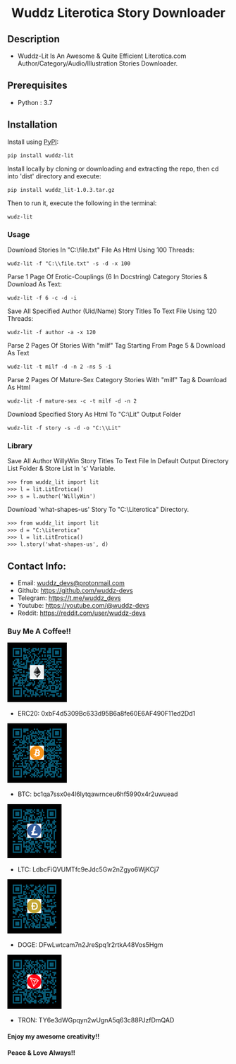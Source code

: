 <h1 align="center">Wuddz Literotica Story Downloader</h1>

## Description
 - Wuddz-Lit Is An Awesome & Quite Efficient Literotica.com Author/Category/Audio/Illustration Stories Downloader.

## Prerequisites
 - Python : 3.7

## Installation
Install using [PyPI](https://pypi.org/project/wuddz-lit):
```
pip install wuddz-lit
```
Install locally by cloning or downloading and extracting the repo, then cd into 'dist' directory and execute:
```
pip install wuddz_lit-1.0.3.tar.gz
```
Then to run it, execute the following in the terminal:
```
wudz-lit
```

### Usage
Download Stories In "C:\\file.txt" File As Html Using 100 Threads:
```
wudz-lit -f "C:\\file.txt" -s -d -x 100
```
Parse 1 Page Of Erotic-Couplings (6 In Docstring) Category Stories & Download As Text:
```
wudz-lit -f 6 -c -d -i
```
Save All Specified Author (Uid/Name) Story Titles To Text File Using 120 Threads:
```
wudz-lit -f author -a -x 120
```
Parse 2 Pages Of Stories With "milf" Tag Starting From Page 5 & Download As Text
```
wudz-lit -t milf -d -n 2 -ns 5 -i
```
Parse 2 Pages Of Mature-Sex Category Stories With "milf" Tag & Download As Html
```
wudz-lit -f mature-sex -c -t milf -d -n 2
```
Download Specified Story As Html To "C:\\Lit" Output Folder
```
wudz-lit -f story -s -d -o "C:\\Lit"
```

### Library
Save All Author WillyWin Story Titles To Text File In Default Output Directory List Folder & Store List In 's' Variable.
```
>>> from wuddz_lit import lit
>>> l = lit.LitErotica()
>>> s = l.author('WillyWin')
```
Download 'what-shapes-us' Story To "C:\\Literotica" Directory.
```
>>> from wuddz_lit import lit
>>> d = "C:\Literotica"
>>> l = lit.LitErotica()
>>> l.story('what-shapes-us', d)
```

## Contact Info:
 - Email:     wuddz_devs@protonmail.com
 - Github:    https://github.com/wuddz-devs
 - Telegram:  https://t.me/wuddz_devs
 - Youtube:   https://youtube.com/@wuddz-devs
 - Reddit:    https://reddit.com/user/wuddz-devs

### Buy Me A Coffee!!
![Alt Text](https://raw.githubusercontent.com/wuddz-devs/wuddz-devs/main/assets/eth.png)
 - ERC20:    0xbF4d5309Bc633d95B6a8fe60E6AF490F11ed2Dd1

![Alt Text](https://raw.githubusercontent.com/wuddz-devs/wuddz-devs/main/assets/btc.png)
 - BTC:      bc1qa7ssx0e4l6lytqawrnceu6hf5990x4r2uwuead

![Alt Text](https://raw.githubusercontent.com/wuddz-devs/wuddz-devs/main/assets/ltc.png)
 - LTC:      LdbcFiQVUMTfc9eJdc5Gw2nZgyo6WjKCj7

![Alt Text](https://raw.githubusercontent.com/wuddz-devs/wuddz-devs/main/assets/doge.png)
 - DOGE:     DFwLwtcam7n2JreSpq1r2rtkA48Vos5Hgm

![Alt Text](https://raw.githubusercontent.com/wuddz-devs/wuddz-devs/main/assets/tron.png)
 - TRON:     TY6e3dWGpqyn2wUgnA5q63c88PJzfDmQAD

#### Enjoy my awesome creativity!!
#### Peace & Love Always!!
